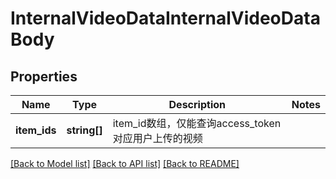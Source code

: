 # InternalVideoDataInternalVideoDataBody

## Properties
Name | Type | Description | Notes
------------ | ------------- | ------------- | -------------
**item_ids** | **string[]** | item_id数组，仅能查询access_token对应用户上传的视频 | 

[[Back to Model list]](../README.md#documentation-for-models) [[Back to API list]](../README.md#documentation-for-api-endpoints) [[Back to README]](../README.md)

